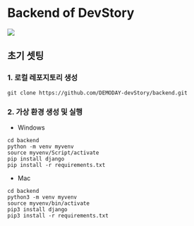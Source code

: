 # Backend of DevStory 

<img src="https://img.shields.io/badge/django-092E20?style=for-the-badge&logo=django&logoColor=white">

## 초기 셋팅

### 1. 로컬 레포지토리 생성
```
git clone https://github.com/DEMODAY-devStory/backend.git
```

### 2. 가상 환경 생성 및 실행
- Windows
```
cd backend
python -m venv myvenv
source myvenv/Script/activate
pip install django
pip install -r requirements.txt
```

- Mac
```
cd backend
python3 -m venv myvenv
source myvenv/bin/activate
pip3 install django
pip3 install -r requirements.txt
```

